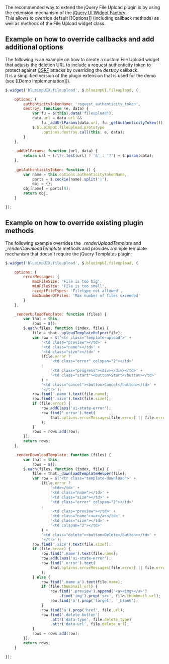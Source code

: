 The recommended way to extend the jQuery File Upload plugin is by using the extension mechanism of the [jQuery UI Widget Factory](http://docs.jquery.com/UI_Developer_Guide#The_widget_factory).  
This allows to override default [[Options]] (including callback methods) as well as methods of the File Upload widget class.

## Example on how to override callbacks and add additional options
The following is an example on how to create a custom File Upload widget that adjusts the deletion URL to include a request authenticity token to protect against [CSRF](http://en.wikipedia.org/wiki/Cross-site_request_forgery) attacks by overriding the *destroy* callback.  
It is a simplified version of the plugin extension that is used for the demo (see [[Demo Implementation]]).

```js
$.widget('blueimpUIX.fileupload', $.blueimpUI.fileupload, {

    options: {
        authenticityTokenName: 'request_authenticity_token',
        destroy: function (e, data) {
            var fu = $(this).data('fileupload');
            data.url = data.url &&
                fu._addUrlParams(data.url, fu._getAuthenticityToken());
            $.blueimpUI.fileupload.prototype
                .options.destroy.call(this, e, data);
        }
    },
    
    _addUrlParams: function (url, data) {
        return url + (/\?/.test(url) ? '&' : '?') + $.param(data);
    },
    
    _getAuthenticityToken: function () {
        var name = this.options.authenticityTokenName,
            parts = $.cookie(name).split('|'),
            obj = {};
        obj[name] = parts[0];
        return obj;
    }

});
```

## Example on how to override existing plugin methods
The following example overrides the *_renderUploadTemplate* and *_renderDownloadTemplate* methods and provides a simple template mechanism that doesn't require the jQuery Templates plugin:
```js
$.widget('blueimpUIX.fileupload', $.blueimpUI.fileupload, {

    options: {
        errorMessages: {
            maxFileSize: 'File is too big',
            minFileSize: 'File is too small',
            acceptFileTypes: 'Filetype not allowed',
            maxNumberOfFiles: 'Max number of files exceeded'
        }
    },

    _renderUploadTemplate: function (files) {
        var that = this,
            rows = $();
        $.each(files, function (index, file) {
            file = that._uploadTemplateHelper(file);
            var row = $('<tr class="template-upload">' + 
                '<td class="preview"></td>' +
                '<td class="name"></td>' +
                '<td class="size"></td>' +
                (file.error ?
                    '<td class="error" colspan="2"></td>'
                :
                    '<td class="progress"><div></div></td>' +
                    '<td class="start"><button>Start</button></td>'
                ) + 
                '<td class="cancel"><button>Cancel</button></td>' +
                '</tr>');
            row.find('.name').text(file.name);
            row.find('.size').text(file.sizef);
            if (file.error) {
                row.addClass('ui-state-error');
                row.find('.error').text(
                    that.options.errorMessages[file.error] || file.error
                );
            }
            rows = rows.add(row);
        });
        return rows;
    },

    _renderDownloadTemplate: function (files) {
        var that = this,
            rows = $();
        $.each(files, function (index, file) {
            file = that._downloadTemplateHelper(file);
            var row = $('<tr class="template-download">' + 
                (file.error ?
                    '<td></td>' +
                    '<td class="name"></td>' +
                    '<td class="size"></td>' +
                    '<td class="error" colspan="2"></td>'
                :
                    '<td class="preview"></td>' +
                    '<td class="name"><a></a></td>' +
                    '<td class="size"></td>' +
                    '<td colspan="2"></td>'
                ) + 
                '<td class="delete"><button>Delete</button></td>' +
                '</tr>');
            row.find('.size').text(file.sizef);
            if (file.error) {
                row.find('.name').text(file.name);
                row.addClass('ui-state-error');
                row.find('.error').text(
                    that.options.errorMessages[file.error] || file.error
                );
            } else {
                row.find('.name a').text(file.name);
                if (file.thumbnail_url) {
                    row.find('.preview').append('<a><img></a>')
                        .find('img').prop('src', file.thumbnail_url);
                    row.find('a').prop('target', '_blank');
                }
                row.find('a').prop('href', file.url);
                row.find('.delete button')
                    .attr('data-type', file.delete_type)
                    .attr('data-url', file.delete_url);
            }
            rows = rows.add(row);
        });
        return rows;
    }

});
```